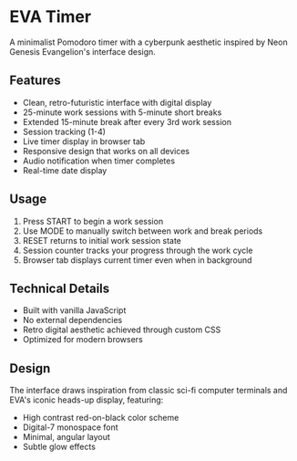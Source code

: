 # EVA Timer

A minimalist Pomodoro timer with a cyberpunk aesthetic inspired by Neon Genesis Evangelion's interface design.

## Features

- Clean, retro-futuristic interface with digital display
- 25-minute work sessions with 5-minute short breaks
- Extended 15-minute break after every 3rd work session
- Session tracking (1-4)
- Live timer display in browser tab
- Responsive design that works on all devices
- Audio notification when timer completes
- Real-time date display

## Usage

1. Press START to begin a work session
2. Use MODE to manually switch between work and break periods
3. RESET returns to initial work session state
4. Session counter tracks your progress through the work cycle
5. Browser tab displays current timer even when in background

## Technical Details

- Built with vanilla JavaScript
- No external dependencies
- Retro digital aesthetic achieved through custom CSS
- Optimized for modern browsers

## Design

The interface draws inspiration from classic sci-fi computer terminals and EVA's iconic heads-up display, featuring:
- High contrast red-on-black color scheme
- Digital-7 monospace font
- Minimal, angular layout
- Subtle glow effects
